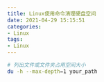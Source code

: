 ```yaml
---
title: Linux使用命令清理硬盘空间
date: 2021-04-29 15:15:51
categories:
- Linux
tags:
- Linux
---
```

```bash
# 列出文件或文件夹占用空间大小
du -h --max-depth=1 your_path
```
